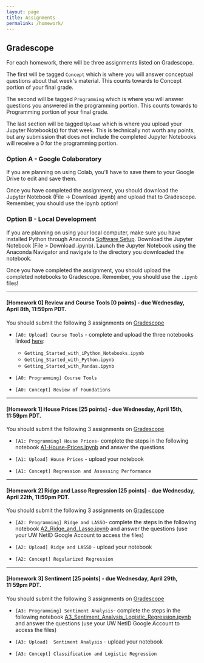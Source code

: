 ```yaml
---
layout: page
title: Assignments
permalink: /homework/
---
```


## Gradescope
For each homework, there will be three assignments listed on Gradescope.

The first will be tagged `Concept` which is where you will answer conceptual questions about that week's material. This counts towards to Concept portion of your final grade.

The second will be tagged `Programming` which is where you will answer questions you answered in the programming portion. This counts towards to Programming portion of your final grade.

The last section will be tagged `Upload` which is where you upload your Jupyter Notebook(s) for that week. This is technically not worth any points, but any submission that does not include the completed Jupyter Notebooks will receive a 0 for the programming portion.

### Option A - Google Colaboratory
If you are planning on using Colab, you'll have to save them to your Google Drive to edit and save them.

Once you have completed the assignment, you should download the Jupyter Notebook (File -> Download .ipynb) and upload that to Gradescope. Remember, you should use the ipynb option!

### Option B - Local Development
If you are planning on using your local computer, make sure you have installed Python through Anaconda [Software Setup](https://www.anaconda.com/distribution/). Download the Jupyter Notebook (File > Download .ipynb). Launch the Jupyter Notebook using the Anaconda Navigator and navigate to the directory you downloaded the notebook.

Once you have completed the assignment, you should upload the completed notebooks to Gradescope. Remember, you should use the `.ipynb` files!

---

#### <a name="HW0">[Homework 0]</a> **Review and Course Tools** [0 points] - due **Wednesday, April 8th, 11:59pm PDT**.

 
You should submit the following 3 assignments on [Gradescope](https://www.gradescope.com/courses/106508/)

* `[A0: Upload] Course Tools` - complete and upload the three notebooks linked [here](https://canvas.uw.edu/courses/1371982/pages/assignment-0-links):
	* 	`Getting_Started_with_iPython_Notebooks.ipynb`
	*   `Getting_Started_with_Python.ipynb` 
	*   `Getting_Started_with_Pandas.ipynb` 

* `[A0: Programming] Course Tools`

* `[A0: Concept] Review of Foundations` 

---
#### <a name="HW1">[Homework 1]</a> **House Prices** [25 points] - due **Wednesday, April 15th, 11:59pm PDT**.

 
You should submit the following 3 assignments on [Gradescope](https://www.gradescope.com/courses/106508/)

* `[A1: Programming] House Prices`- complete the steps in the following notebook [A1-House-Prices.ipynb](https://canvas.uw.edu/courses/1371982/pages/assignment-1-link) and answer the questions

* `[A1: Upload] House Prices` - upload your notebook


* `[A1: Concept] Regression and Assessing Performance` 

---
#### <a name="HW2">[Homework 2]</a> **Ridge and Lasso Regression** [25 points] - due **Wednesday, April 22th, 11:59pm PDT**.

 
You should submit the following 3 assignments on [Gradescope](https://www.gradescope.com/courses/106508/)

* `[A2: Programming] Ridge and LASSO`- complete the steps in the following notebook [A2\_Ridge\_and\_Lasso.ipynb](https://canvas.uw.edu/courses/1371982/pages/assignment-2-link) and answer the questions (use your UW NetID Google Account to access the files)

* `[A2: Upload] Ridge and LASSO` - upload your notebook


* `[A2: Concept] Regularized Regression` 

---
#### <a name="HW3">[Homework 3]</a> **Sentiment** [25 points] - due **Wednesday, April 29th, 11:59pm PDT**.

 
You should submit the following 3 assignments on [Gradescope](https://www.gradescope.com/courses/106508/)

* `[A3: Programming] Sentiment Analysis`- complete the steps in the following notebook [A3\_Sentiment\_Analysis\_Logistic\_Regression.ipynb](https://canvas.uw.edu/courses/1371982/pages/assignment-3-link) and answer the questions (use your UW NetID Google Account to access the files)

* `[A3: Upload]  Sentiment Analysis` - upload your notebook


* `[A3: Concept] Classification and Logistic Regression` 






